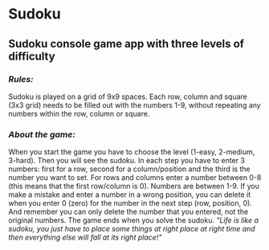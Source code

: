# Sudoku
## Sudoku console game app with three levels of difficulty
### *Rules:*
Sudoku is played on a grid of 9x9 spaces. Each row, column and square (3x3 grid) needs to be filled out with the numbers 1-9, without repeating any numbers within the row, column or square.

### *About the game:*
When you start the game you have to choose the level (1-easy, 2-medium, 3-hard). Then you will see the sudoku. In each step you have to enter 3 numbers: first for a row, second for a column/position and the third is the number you want to set. For rows and columns enter a number between 0-8 (this means that the first row/column is 0). Numbers are between 1-9. 
If you make а mistake and enter a number in a wrong position, you can delete it when you enter 0 (zero) for the number in the next step (row, position, 0). And remember you can only delete the number that you entered, not the original numbers. The game ends when you solve the sudoku. 
*"Life is like a sudoku, you just have to place some things at right place at right time and then everything else will fall at its right place!"*
